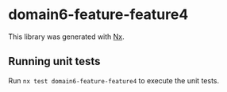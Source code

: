 # domain6-feature-feature4

This library was generated with [Nx](https://nx.dev).

## Running unit tests

Run `nx test domain6-feature-feature4` to execute the unit tests.
